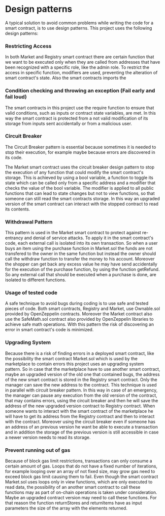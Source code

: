 # Design patterns

A typical solution to avoid common problems while writing the code for a smart contract, is to use design patterns. This project uses the following design patterns:

### Restricting Access

In both Market and Registry smart contract there are certain function that we want to be executed only when they are called from addresses that have been recognized with a specific role, like the admin role. To restrict the access in specific function, modifiers are used, preventing the alteration of smart contract's state. Also the smart contracts imports the

### Condition checking and throwing an exception (Fail early and fail loud)
The smart contracts in this project use the require function to ensure that valid conditions, such as inputs or contract state variables, are met. In this way the smart contract is protected from a not valid modification of its storage from inputs sent accidentally or from a malicious user.

### Circuit Breaker
The Circuit Breaker pattern is essential because sometimes it is needed to stop their execution, for example maybe because errors are discovered in its code.

The Market smart contract uses the circuit breaker design pattern to stop the execution of any function that could modify the smart contract's storage. This is achieved by using a bool variable, a function to toggle its state which can be called only from a specific address and a modifier that checks the value of the bool variable. The modifier is applied to all public functions that can lead to state changes but not to view functions, so that someone can still read the smart contracts storage. In this way an upgraded version of the smart contract can interact with the stopped contract to read its contents.

### Withdrawal Pattern
This pattern is used in the Market smart contract to protect against re-entrancy and denial of service attacks. To apply it in the smart contract's code, each external call is isolated into its own transaction. So when a user buys an item using the purchase function in Market.sol the funds are not transfered to the owner in the same function but instead the owner should call the withdraw function to transfer the money to his account. Moreover the shopper can get back any excess value he may have send accidentally for the execution of the purchase function, by using the function getRefund. So any external call that should be executed when a purchase is done, are isolated to different functions.

### Usage of tested code
A safe technique to avoid bugs during coding is to use safe and tested pieces of code. Both smart contracts, Registry and Market, use Ownable.sol provided by OpenZeppelin contracts. Moreover the Market contract also use the SafeMath.sol contract also provided by OpenZeppelin libraries to achieve safe math operations. With this pattern the risk of discovering an error in smart contract's code is minimized.

### Upgrading System
Because there is a risk of finding errors in a deployed smart contract, like the possibility the smart contract Market.sol which is used by the marketplace to contain errors this project uses an upgrading system pattern. So in case that the marketplace have to use another smart contract, maybe an upgraded version of the old one that contained bugs, the address of the new smart contract is stored in the Registry smart contract. Only the manager can save the new address to the contract. This technique is used in parallel with circuit breaker pattern. In this way in case of an emergency, the manager can pause any execution from the old version of the contract, that may contains errors, using the circuit breaker and then he will save the address of the new upgraded version contract to Registry contract. When someone wants to interact with the smart contract of the marketplace he will have to get its address from the Registry contract and then to interact with the contract. Moreover using the circuit breaker even if someone has an address of an previous version he want be able to execute a transaction and in addition the storage of the previous version is still accessible in case a newer version needs to read its storage.

### Prevent running out of gas
Because of block gas limit restrictions, transactions can only consume a certain amount of gas. Loops that do not have a fixed number of iterations, for example looping over an array of not fixed size, may grow gas need to exceed block gas limit causing them to fail. Even though the smart contract Market.sol uses loops only in view functions, which are only executed to read data, the possibility of an another smart contract to call these  functions may as part of on-chain operations is taken under consideration. Maybe an upgraded contract version may need to call these functions. For that reason the function returnStores and returnItems have as input parameters the size of the array with the elements returned.
